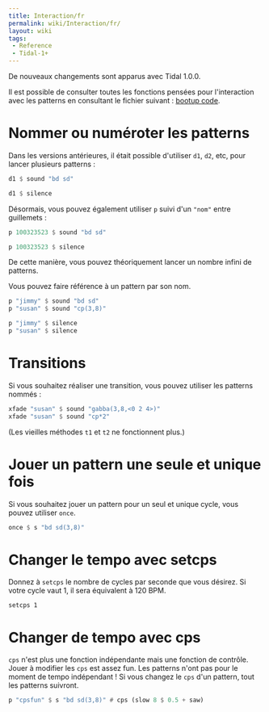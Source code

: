 ```yaml
---
title: Interaction/fr
permalink: wiki/Interaction/fr/
layout: wiki
tags:
 - Reference
 - Tidal-1+
---
```


<languages/> De nouveaux changements sont apparus avec Tidal 1.0.0.

Il est possible de consulter toutes les fonctions pensées pour
l'interaction avec les patterns en consultant le fichier suivant :
[bootup
code](https://github.com/tidalcycles/Tidal/blob/master/BootTidal.hs).

# Nommer ou numéroter les patterns

Dans les versions antérieures, il était possible d'utiliser `d1`, `d2`,
etc, pour lancer plusieurs patterns :

``` Haskell
d1 $ sound "bd sd"

d1 $ silence
```

Désormais, vous pouvez également utiliser `p` suivi d'un `"nom"` entre
guillemets :

``` Haskell
p 100323523 $ sound "bd sd"

p 100323523 $ silence
```

De cette manière, vous pouvez théoriquement lancer un nombre infini de
patterns.

Vous pouvez faire référence à un pattern par son nom.

``` Haskell
p "jimmy" $ sound "bd sd"
p "susan" $ sound "cp(3,8)"

p "jimmy" $ silence
p "susan" $ silence
```

# Transitions

Si vous souhaitez réaliser une transition, vous pouvez utiliser les
patterns nommés :

``` haskell
xfade "susan" $ sound "gabba(3,8,<0 2 4>)"
xfade "susan" $ sound "cp*2"
```

(Les vieilles méthodes `t1` et `t2` ne fonctionnent plus.)

# Jouer un pattern une seule et unique fois

Si vous souhaitez jouer un pattern pour un seul et unique cycle, vous
pouvez utiliser `once`.

``` haskell
once $ s "bd sd(3,8)"
```

# Changer le tempo avec setcps

Donnez à `setcps` le nombre de cycles par seconde que vous désirez. Si
votre cycle vaut 1, il sera équivalent à 120 BPM.

    setcps 1

# Changer de tempo avec cps

`cps` n'est plus une fonction indépendante mais une fonction de
contrôle. Jouer à modifier les `cps` est assez fun. Les patterns n'ont
pas pour le moment de tempo indépendant ! Si vous changez le `cps` d'un
pattern, tout les patterns suivront.

``` haskell
p "cpsfun" $ s "bd sd(3,8)" # cps (slow 8 $ 0.5 + saw)
```
